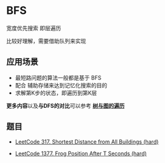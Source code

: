 # BFS

宽度优先搜索 即层遍历

比较好理解，需要借助队列来实现

## 应用场景

- 最短路问题的算法一般都是基于 BFS
- 配合 辅助存储来达到记忆化搜索的目的
- 求解第K步的状态，即遍历到第K层

**更多内容**以及**与DFS的对比**可以参考 [**树与图的遍历**](./graph/树与图的遍历.html#对比)

## 题目

- [LeetCode 317. Shortest Distance from All Buildings (hard)](./problems/301-400/317.shortest-distance-from-all-buildings.md)


- [LeetCode 1377. Frog Position After T Seconds (hard)](./problems/1301-1400/1377.frog-position-after-t-seconds.md)


